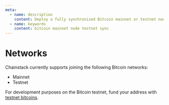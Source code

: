 ```yaml
---
meta:
  - name: description
    content: Deploy a fully synchronized Bitcoin mainnet or testnet node in minutes.
  - name: keywords
    content: bitcoin mainnet node testnet sync
---
```


# Networks

Chainstack currently supports joining the following Bitcoin networks:

* Mainnet
* Testnet

For development purposes on the Bitcoin testnet, fund your address with <a href="https://support.chainstack.com/hc/en-us/articles/900001638963" target="_blank">testnet bitcoins</a>.